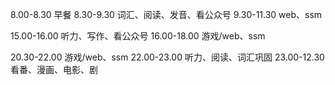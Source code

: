







8.00-8.30 早餐
8.30-9.30 词汇、阅读、发音、看公众号
9.30-11.30 web、ssm

15.00-16.00 听力、写作、看公众号
16.00-18.00 游戏/web、ssm

20.30-22.00 游戏/web、ssm
22.00-23.00 听力、阅读、词汇巩固
23.00-12.30 看番、漫画、电影、剧